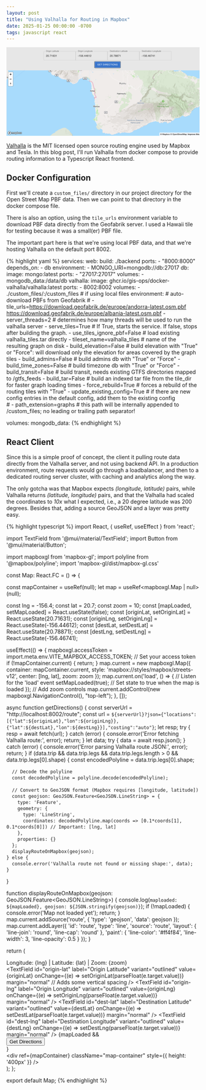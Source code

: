 ```yaml
---
layout: post
title: "Using Valhalla for Routing in Mapbox"
date: 2025-01-25 00:00:00 -0700
tags: javascript react
---
```


![Valhalla Routing Example](/assets/images/valhalla-routing-example.png)

[Valhalla](https://github.com/valhalla/valhalla) is the MIT licensed open
source routing engine used by Mapbox and Tesla. In this blog post, I'll run
Valhalla from docker compose to provide routing information to a Typescript
React frontend.

## Docker Configuration

First we'll create a `custom_files/` directory in our project directory for
the Open Street Map PBF data. Then we can point to that directory in the
docker compose file.

There is also an option, using the `tile_urls` environment variable to
download PBF data directly from the Geofabrik server. I used a Hawaii tile
for testing because it was a small(er) PBF file.

The important part here is that we're using local PBF data, and that we're
hosting Valhalla on the default port 8002.

{% highlight yaml %}
services:
  web:
    build: ./backend
    ports:
      - "8000:8000"
    depends_on:
      - db
    environment:
      - MONGO_URI=mongodb://db:27017
  db:
    image: mongo:latest
    ports:
      - "27017:27017"
    volumes:
      - mongodb_data:/data/db
  valhalla:
    image: ghcr.io/gis-ops/docker-valhalla/valhalla:latest
    ports:
      - 8002:8002
    volumes:
      - ./custom_files/:/custom_files # if using local files
    environment:
      # auto-download PBFs from Geofabrik
      # - tile_urls=https://download.geofabrik.de/europe/andorra-latest.osm.pbf https://download.geofabrik.de/europe/albania-latest.osm.pbf
      - server_threads=2  # determines how many threads will be used to run the valhalla server
      - serve_tiles=True  # If True, starts the service. If false, stops after building the graph.
      - use_tiles_ignore_pbf=False  # load existing valhalla_tiles.tar directly
      - tileset_name=valhalla_tiles  # name of the resulting graph on disk
      - build_elevation=False  # build elevation with "True" or "Force": will download only the elevation for areas covered by the graph tiles
      - build_admins=False  # build admins db with "True" or "Force"
      - build_time_zones=False  # build timezone db with "True" or "Force"
      - build_transit=False  # build transit, needs existing GTFS directories mapped to /gtfs_feeds
      - build_tar=False  # build an indexed tar file from the tile_dir for faster graph loading times
      - force_rebuild=True  # forces a rebuild of the routing tiles with "True"
      - update_existing_config=True  # if there are new config entries in the default config, add them to the existing config  
      # - path_extension=graphs  # this path will be internally appended to /custom_files; no leading or trailing path separator!

volumes:
  mongodb_data:
{% endhighlight %}

## React Client

Since this is a simple proof of concept, the client it pulling route data
directly from the Valhalla server, and not using backend API. In a production
environment, route requests would go through a loadbalancer, and then to a
dedicated routing server cluster, with caching and analytics along the way.

The only gotcha was that Mapbox expects *(longitude, latitude)* pairs, while
Valhalla returns *(latitude, longitude)* pairs, and that the Valhalla had
scaled the coordinates to *10x* what I expected, i.e., a 20 degree latitude was
200 degrees. Besides that, adding a source GeoJSON and a layer was pretty easy.


{% highlight typescript %}
import React, { useRef, useEffect } from 'react';

import TextField from '@mui/material/TextField';
import Button from '@mui/material/Button';

import mapboxgl from 'mapbox-gl';
import polyline from '@mapbox/polyline';
import 'mapbox-gl/dist/mapbox-gl.css'

const Map: React.FC = () => {

  const mapContainer = useRef<HTMLDivElement>(null);
  let map = useRef<mapboxgl.Map | null>(null);

  const lng = -156.4;
  const lat = 20.7;
  const zoom = 10;
  const [mapLoaded, setMapLoaded] = React.useState(false);
  const [originLat, setOriginLat] = React.useState(20.71631);
  const [originLng, setOriginLng] = React.useState(-156.44612);
  const [destLat, setDestLat] = React.useState(20.78871);
  const [destLng, setDestLng] = React.useState(-156.46741);

  useEffect(() => {
    mapboxgl.accessToken = import.meta.env.VITE_MAPBOX_ACCESS_TOKEN; // Set your access token
    if (!mapContainer.current) {
      return;
    }
    map.current = new mapboxgl.Map({
      container: mapContainer.current,
      style: 'mapbox://styles/mapbox/streets-v12',
      center: [lng, lat],
      zoom: zoom
    });
    map.current.on('load', () => { // Listen for the 'load' event
      setMapLoaded(true); // Set state to true when the map is loaded
    });
    // Add zoom controls
    map.current.addControl(new mapboxgl.NavigationControl(), "top-left");
  }, []);

  async function getDirections() {
    const serverUrl = "http://localhost:8002/route";
    const url = `${serverUrl}?json={"locations":[{"lat":${originLat},"lon":${originLng}},{"lat":${destLat},"lon":${destLng}}],"costing":"auto"}`;
    let resp;
    try {
      resp = await fetch(url);
    } catch (error) {
      console.error('Error fetching Valhalla route:', error);
      return;
    }
    let data;
    try {
      data = await resp.json();
    } catch (error) {
      console.error('Error parsing Valhalla route JSON:', error);
      return;
    }
    if (data.trip && data.trip.legs && data.trip.legs.length > 0 && data.trip.legs[0].shape) {
      const encodedPolyline = data.trip.legs[0].shape;

      // Decode the polyline
      const decodedPolyline = polyline.decode(encodedPolyline);

      // Convert to GeoJSON format (Mapbox requires [longitude, latitude])
      const geojson: GeoJSON.Feature<GeoJSON.LineString> = {
        type: 'Feature',
        geometry: {
          type: 'LineString',
          coordinates: decodedPolyline.map(coords => [0.1*coords[1], 0.1*coords[0]]) // Important: [lng, lat]
        },
        properties: {}
      };
      displayRouteOnMapbox(geojson);
    } else {
      console.error('Valhalla route not found or missing shape:', data);
    }
  }

  function displayRouteOnMapbox(geojson: GeoJSON.Feature<GeoJSON.LineString>) {
    console.log(`maploaded: ${mapLoaded}, geojson: ${JSON.stringify(geojson)}`);
    if (!mapLoaded) {
      console.error('Map not loaded yet');
      return;
    }
    map.current.addSource('route', {
      'type': 'geojson',
      'data': geojson
    });
    map.current.addLayer({
      'id': 'route',
      'type': 'line',
      'source': 'route',
      'layout': {
        'line-join': 'round',
        'line-cap': 'round'
      },
      'paint': {
        'line-color': '#ff4f84',
        'line-width': 3,
        'line-opacity': 0.5
      }
    });
  }

  return (
    <div>
      <div className="sidebarStyle">
          <div>Longitude: {lng} | Latitude: {lat} | Zoom: {zoom}</div>
      </div>
      <div>
        <TextField
          id="origin-lat"
          label="Origin Latitude"
          variant="outlined"
          value={originLat}
          onChange={(e) => setOriginLat(parseFloat(e.target.value))}
          margin="normal" // Adds some vertical spacing
        />
        <TextField
          id="origin-lng"
          label="Origin Longitude"
          variant="outlined"
          value={originLng}
          onChange={(e) => setOriginLng(parseFloat(e.target.value))}
          margin="normal"
        />
        <TextField
          id="dest-lat"
          label="Destination Latitude"
          variant="outlined"
          value={destLat}
          onChange={(e) => setDestLat(parseFloat(e.target.value))}
          margin="normal"
        />
        <TextField
          id="dest-lng"
          label="Destination Longitude"
          variant="outlined"
          value={destLng}
          onChange={(e) => setDestLng(parseFloat(e.target.value))}
          margin="normal"
        />
        {mapLoaded && 
          <div>
            <Button variant="contained" onClick={getDirections}>
              Get Directions
            </Button>
          </div>
        }
      </div>
      <div ref={mapContainer} className="map-container" style={{ height: '400px' }} />
    </div>
  );
};

export default Map;
{% endhighlight %}